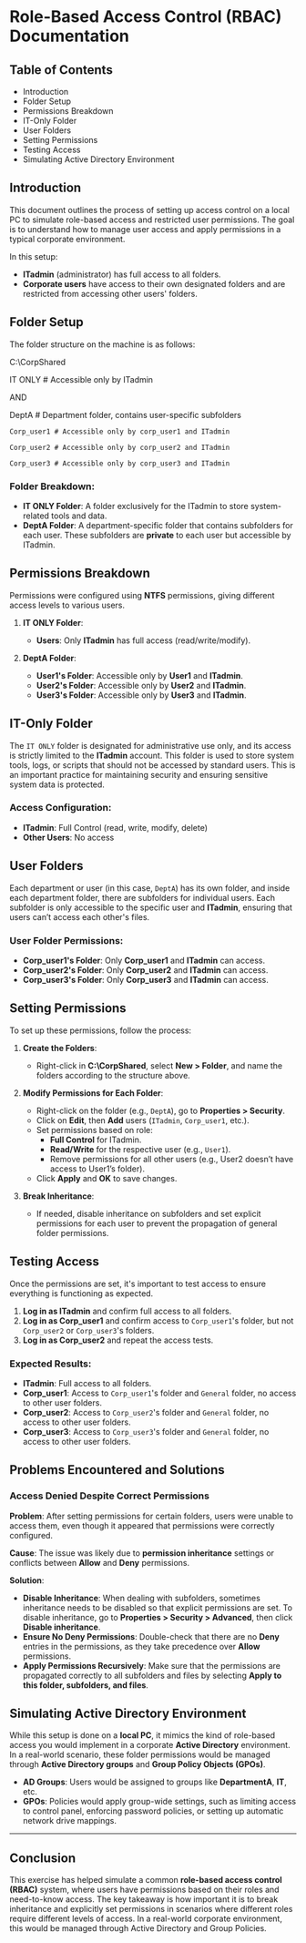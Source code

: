 # Role-Based Access Control (RBAC) Documentation

## Table of Contents
- Introduction
- Folder Setup
- Permissions Breakdown
- IT-Only Folder
- User Folders
- Setting Permissions
- Testing Access
- Simulating Active Directory Environment

## Introduction

This document outlines the process of setting up access control on a local PC to simulate role-based access and restricted user permissions. The goal is to understand how to manage user access and apply permissions in a typical corporate environment.

In this setup:
- **ITadmin** (administrator) has full access to all folders.
- **Corporate users** have access to their own designated folders and are restricted from accessing other users' folders.

## Folder Setup

The folder structure on the machine is as follows:

C:\CorpShared


IT ONLY # Accessible only by ITadmin

AND

DeptA # Department folder, contains user-specific subfolders

    Corp_user1 # Accessible only by corp_user1 and ITadmin
    
    Corp_user2 # Accessible only by corp_user2 and ITadmin
    
    Corp_user3 # Accessible only by corp_user3 and ITadmin



### Folder Breakdown:
- **IT ONLY Folder**: A folder exclusively for the ITadmin to store system-related tools and data.
- **DeptA Folder**: A department-specific folder that contains subfolders for each user. These subfolders are **private** to each user but accessible by ITadmin.

## Permissions Breakdown

Permissions were configured using **NTFS** permissions, giving different access levels to various users.


1. **IT ONLY Folder**:
   - **Users**: Only **ITadmin** has full access (read/write/modify).

2. **DeptA Folder**:
   - **User1's Folder**: Accessible only by **User1** and **ITadmin**.
   - **User2's Folder**: Accessible only by **User2** and **ITadmin**.
   - **User3's Folder**: Accessible only by **User3** and **ITadmin**.

## IT-Only Folder

The `IT ONLY` folder is designated for administrative use only, and its access is strictly limited to the **ITadmin** account. This folder is used to store system tools, logs, or scripts that should not be accessed by standard users. This is an important practice for maintaining security and ensuring sensitive system data is protected.

### Access Configuration:
- **ITadmin**: Full Control (read, write, modify, delete)
- **Other Users**: No access

## User Folders

Each department or user (in this case, `DeptA`) has its own folder, and inside each department folder, there are subfolders for individual users. Each subfolder is only accessible to the specific user and **ITadmin**, ensuring that users can’t access each other's files.

### User Folder Permissions:
- **Corp_user1's Folder**: Only **Corp_user1** and **ITadmin** can access.
- **Corp_user2's Folder**: Only **Corp_user2** and **ITadmin** can access.
- **Corp_user3's Folder**: Only **Corp_user3** and **ITadmin** can access.

## Setting Permissions

To set up these permissions, follow the process:

1. **Create the Folders**:
   - Right-click in **C:\CorpShared**, select **New > Folder**, and name the folders according to the structure above.
  
2. **Modify Permissions for Each Folder**:
   - Right-click on the folder (e.g., `DeptA`), go to **Properties > Security**.
   - Click on **Edit**, then **Add** users (`ITadmin`, `Corp_user1`, etc.).
   - Set permissions based on role:
     - **Full Control** for ITadmin.
     - **Read/Write** for the respective user (e.g., `User1`).
     - Remove permissions for all other users (e.g., User2 doesn’t have access to User1’s folder).
   - Click **Apply** and **OK** to save changes.

3. **Break Inheritance**:
   - If needed, disable inheritance on subfolders and set explicit permissions for each user to prevent the propagation of general folder permissions.
  
## Testing Access

Once the permissions are set, it's important to test access to ensure everything is functioning as expected.

1. **Log in as ITadmin** and confirm full access to all folders.
2. **Log in as Corp_user1** and confirm access to `Corp_user1`'s folder, but not `Corp_user2` or `Corp_user3`'s folders.
3. **Log in as Corp_user2** and repeat the access tests.

### Expected Results:
- **ITadmin**: Full access to all folders.
- **Corp_user1**: Access to `Corp_user1`'s folder and `General` folder, no access to other user folders.
- **Corp_user2**: Access to `Corp_user2`'s folder and `General` folder, no access to other user folders.
- **Corp_user3**: Access to `Corp_user3`'s folder and `General` folder, no access to other user folders.

## Problems Encountered and Solutions

### **Access Denied Despite Correct Permissions**
   **Problem**: After setting permissions for certain folders, users were unable to access them, even though it appeared that permissions were correctly configured.

   **Cause**: The issue was likely due to **permission inheritance** settings or conflicts between **Allow** and **Deny** permissions.

   **Solution**:
   - **Disable Inheritance**: When dealing with subfolders, sometimes inheritance needs to be disabled so that explicit permissions are set. To disable inheritance, go to **Properties > Security > Advanced**, then click **Disable inheritance**.
   - **Ensure No Deny Permissions**: Double-check that there are no **Deny** entries in the permissions, as they take precedence over **Allow** permissions.
   - **Apply Permissions Recursively**: Make sure that the permissions are propagated correctly to all subfolders and files by selecting **Apply to this folder, subfolders, and files**.













## Simulating Active Directory Environment

While this setup is done on a **local PC**, it mimics the kind of role-based access you would implement in a corporate **Active Directory** environment. In a real-world scenario, these folder permissions would be managed through **Active Directory groups** and **Group Policy Objects (GPOs)**.

- **AD Groups**: Users would be assigned to groups like **DepartmentA**, **IT**, etc.
- **GPOs**: Policies would apply group-wide settings, such as limiting access to control panel, enforcing password policies, or setting up automatic network drive mappings.

---

## Conclusion

This exercise has helped simulate a common **role-based access control (RBAC)** system, where users have permissions based on their roles and need-to-know access. The key takeaway is how important it is to break inheritance and explicitly set permissions in scenarios where different roles require different levels of access. In a real-world corporate environment, this would be managed through Active Directory and Group Policies.

